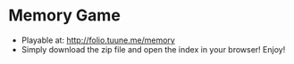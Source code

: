 # Memory Game

* Playable at: http://folio.tuune.me/memory
* Simply download the zip file and open the index in your browser! Enjoy!
